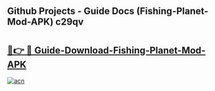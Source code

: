 ## Github Projects - Guide Docs (Fishing-Planet-Mod-APK) c29qv

# <h2><a href="https://apkcomod.com?title=Fishing-Planet-Mod-APK">🔗👉 🔴 Guide-Download-Fishing-Planet-Mod-APK </a></h2>

[![acn](https://github.com/user-attachments/assets/0f9c940e-d8b0-45ae-aac7-cd30a18b3e1c)](https://apkcomod.com?title=Fishing-Planet-Mod-APK)
